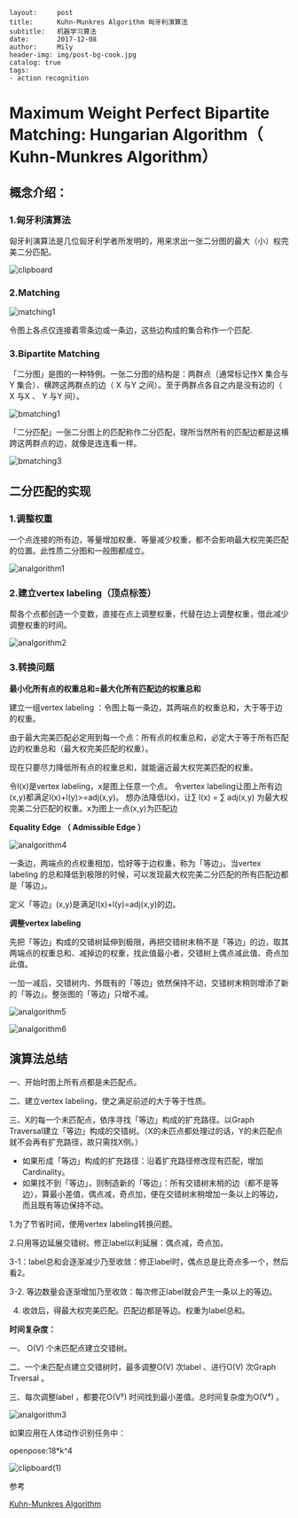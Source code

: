     layout:     post
    title:      Kuhn-Munkres Algorithm 匈牙利演算法
    subtitle:   机器学习算法
    date:       2017-12-08
    author:     Mily
    header-img: img/post-bg-cook.jpg
    catalog: true
    tags:
    - action recognition

# Maximum Weight Perfect Bipartite Matching: Hungarian Algorithm（ Kuhn-Munkres Algorithm）

## 概念介绍：

### 1.匈牙利演算法

匈牙利演算法是几位匈牙利学者所发明的，用来求出一张二分图的最大（小）权完美二分匹配。

![clipboard](/../img/2017-12-08-匈牙利演算法/clipboard.png)

### 2.Matching

![matching1](/../img/2017-12-08-匈牙利演算法/matching1.png)

令图上各点仅连接着零条边或一条边，这些边构成的集合称作一个匹配.

### 3.Bipartite Matching

「二分图」是图的一种特例。一张二分图的结构是：两群点（通常标记作X 集合与Y 集合）、横跨这两群点的边（ X 与Y 之间）。至于两群点各自之内是没有边的（ X 与X 、 Y 与Y 间）。

![bmatching1](/../img/2017-12-08-匈牙利演算法/bmatching1.png)

「二分匹配」一张二分图上的匹配称作二分匹配，理所当然所有的匹配边都是这横跨这两群点的边，就像是连连看一样。

![bmatching3](/../img/2017-12-08-匈牙利演算法/bmatching3.png)



## 二分匹配的实现

### 1.调整权重

一个点连接的所有边，等量增加权重、等量减少权重，都不会影响最大权完美匹配的位置。此性质二分图和一般图都成立。

![analgorithm1](/../img/2017-12-08-匈牙利演算法/analgorithm1.png)



### 2.建立vertex labeling（顶点标签）

帮各个点都创造一个变数，直接在点上调整权重，代替在边上调整权重，借此减少调整权重的时间。

![analgorithm2](/../img/2017-12-08-匈牙利演算法/analgorithm2.png)

### 3.转换问题

**最小化所有点的权重总和=最大化所有匹配边的权重总和**

建立一组vertex labeling ：令图上每一条边，其两端点的权重总和，大于等于边的权重。

由于最大完美匹配必定用到每一个点：所有点的权重总和，必定大于等于所有匹配边的权重总和（最大权完美匹配的权重）。

现在只要尽力降低所有点的权重总和，就能逼近最大权完美匹配的权重。

令l(x)是vertex labeling，x是图上任意一个点。 令vertex labeling让图上所有边(x,y)都满足l(x)+l(y)>=adj(x,y)。 想办法降低l(x)，让∑ l(x) = ∑ adj(x,y) 为最大权完美二分匹配的权重。x为图上一点(x,y)为匹配边

**Equality Edge （ Admissible Edge ）**

![analgorithm4](/../img/2017-12-08-匈牙利演算法/analgorithm4.png)

一条边，两端点的点权重相加，恰好等于边权重，称为「等边」。当vertex labeling 的总和降低到极限的时候，可以发现最大权完美二分匹配的所有匹配边都是「等边」。

定义「等边」(x,y)是满足l(x)+l(y)=adj(x,y)的边。

**调整vertex labeling**

先把「等边」构成的交错树延伸到极限，再把交错树末稍不是「等边」的边，取其两端点的权重总和、减掉边的权重，找此值最小者，交错树上偶点减此值、奇点加此值。

一加一减后，交错树内、外既有的「等边」依然保持不动，交错树末稍则增添了新的「等边」。整张图的「等边」只增不减。 

![analgorithm5](/../img/2017-12-08-匈牙利演算法/analgorithm5.png)

![analgorithm6](/../img/2017-12-08-匈牙利演算法/analgorithm6.png)

## 演算法总结

一、开始时图上所有点都是未匹配点。 

二、建立vertex labeling，使之满足前述的大于等于性质。 

三、X的每一个未匹配点，依序寻找「等边」构成的扩充路径。以Graph Traversal建立「等边」构成的交错树。（X的未匹点都处理过的话，Y的未匹配点就不会再有扩充路径，故只需找X侧。） 

- 如果形成「等边」构成的扩充路径：沿着扩充路径修改现有匹配，增加Cardinality。 　
- 如果找不到「等边」，则制造新的「等边」：所有交错树末梢的边（都不是等边），算最小差值，偶点减，奇点加，便在交错树末稍增加一条以上的等边，而且既有等边保持不动。 

1.为了节省时间，使用vertex labeling转换问题。 

2.只用等边延展交错树。修正label以利延展：偶点减，奇点加。 

3-1：label总和会逐渐减少乃至收敛：修正label时，偶点总是比奇点多一个，然后看2。

3-2. 等边数量会逐渐增加乃至收敛：每次修正label就会产生一条以上的等边。

4. 收敛后，得最大权完美匹配。匹配边都是等边。权重为label总和。 

**时间复杂度：**

一、 O(V) 个未匹配点建立交错树。

二、一个未匹配点建立交错树时，最多调整O(V) 次label 、进行O(V) 次Graph Trversal 。

三、每次调整label ，都要花O(V²) 时间找到最小差值。总时间复杂度为O(V⁴) 。

![analgorithm3](/../img/2017-12-08-匈牙利演算法/analgorithm3.png)

如果应用在人体动作识别任务中：

openpose:18*k^4

![clipboard(1)](/../img/2017-12-08-匈牙利演算法/clipboard(1).png)

参考

[Kuhn-Munkres Algorithm](http://www.csie.ntnu.edu.tw/~u91029/Matching.html#8)